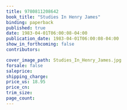 ```yaml
---
title: 9780811208642
book_title: "Studies In Henry James"
binding: paperback
published: true
date: 1983-04-01T06:00:08-04:00
publication_date: 1983-04-01T06:00:08-04:00
show_in_forthcoming: false
contributors:

cover_image_path: Studies_In_Henry_James.jpg
forsale: false
saleprice:
shipping_charge:
price_us: 18.95
price_cn:
trim_size:
page_count:
---
```


